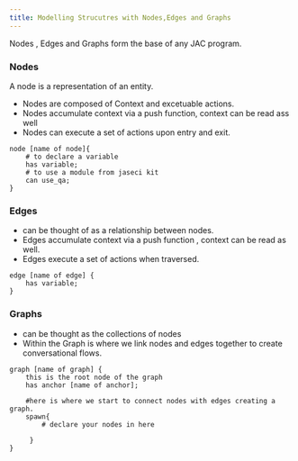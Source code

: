 ```yaml
---
title: Modelling Strucutres with Nodes,Edges and Graphs
---
```



Nodes , Edges and Graphs form the base of any JAC program.

### Nodes
A node is a representation of an entity.

* Nodes are composed of Context and excetuable actions.
* Nodes accumulate context via a push function, context can be read ass well
* Nodes can execute a set of actions upon entry and exit.

```jac 
node [name of node]{
    # to declare a variable
    has variable;
    # to use a module from jaseci kit
    can use_qa;
}
```

### Edges
* can be thought of as a relationship between nodes.
* Edges accumulate context via a push function , context can be read as well.
* Edges execute a set of actions when traversed.

```jac
edge [name of edge] {
    has variable;
}
```

### Graphs
* can be thought as the collections of nodes
* Within the Graph is where we link nodes and edges together to create conversational flows.

```jac
graph [name of graph] {
    this is the root node of the graph
    has anchor [name of anchor];

    #here is where we start to connect nodes with edges creating a graph.
    spawn{
        # declare your nodes in here 

     }
}
```